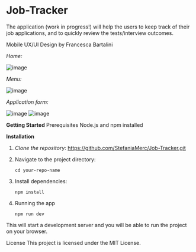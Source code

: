 # Job-Tracker
The application (work in progress!) will help the users to keep track of their job applications, and to quickly review the tests/interview outcomes.

Mobile UX/UI Design by Francesca Bartalini

*Home:*

![image](https://github.com/user-attachments/assets/612f97aa-25fa-4448-8a87-2cdac94dbc78)

*Menu:*

![image](https://github.com/user-attachments/assets/de263e35-8b69-4e5d-b2c3-adf58e5b48df)

*Application form:*

![image](https://github.com/user-attachments/assets/ad5956e9-0f99-4eeb-bce7-b9042e57a1f5)
![image](https://github.com/user-attachments/assets/3fc5bb52-ad4d-4adf-b8ab-6ecdc5382aa1)

**Getting Started**
Prerequisites
Node.js and npm installed

**Installation**

1. *Clone the repository*: https://github.com/StefaniaMerc/Job-Tracker.git

2. Navigate to the project directory:
   
   ```cd your-repo-name```

3. Install dependencies:
   
   ```npm install```
   
4. Running the app
   
   ```npm run dev```

This will start a development server and you will be able to run the project on your browser.

License
This project is licensed under the MIT License.
